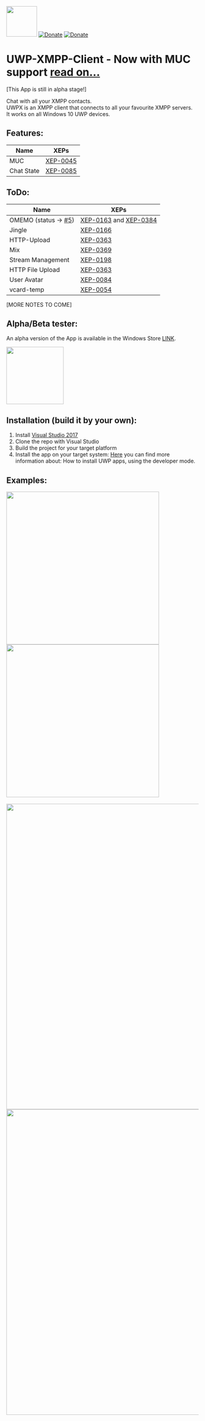 [<img src="https://assets.windowsphone.com/85864462-9c82-451e-9355-a3d5f874397a/English_get-it-from-MS_InvariantCulture_Default.png" width="80">](https://www.microsoft.com/store/apps/9NW16X9JB5WV?ocid=badge)
[![Donate](https://liberapay.com/assets/widgets/donate.svg)](http://liberapay.uwpx.org)
[![Donate](https://www.paypalobjects.com/webstatic/de_DE/i/de-pp-logo-100px.png)](http://paypal.uwpx.org)

# UWP-XMPP-Client - Now with MUC support [read on...](https://github.com/UWPX/UWPX-Client/releases)
[This App is still in alpha stage!]

Chat with all your XMPP contacts.<br/>
UWPX is an XMPP client that connects to all your favourite XMPP servers.<br/>
It works on all Windows 10 UWP devices.

## Features:
| Name          | XEPs         |
| -------------     | ------------- |
| MUC           | [XEP-0045](https://xmpp.org/extensions/xep-0045.html "XEP-0045") |
| Chat State    | [XEP-0085](https://xmpp.org/extensions/xep-0085.html "XEP-0085") |


## ToDo:
| Name          | XEPs         |
| -------------     | ------------- |
| OMEMO (status -> [#5](https://github.com/UWPX/UWPX-Client/issues/5)) | [XEP-0163](https://xmpp.org/extensions/xep-0163.html "XEP-0163") and [XEP-0384](https://xmpp.org/extensions/xep-0384.html "XEP-0384") |
| Jingle            | [XEP-0166](https://xmpp.org/extensions/xep-0166.html "XEP-0166") |
| HTTP-Upload       | [XEP-0363](https://xmpp.org/extensions/xep-0363.html "XEP-0363") |
| Mix               | [XEP-0369](https://xmpp.org/extensions/xep-0369.html "XEP-0369") |
| Stream Management | [XEP-0198](https://xmpp.org/extensions/xep-0198.html "XEP-0198") |
| HTTP File Upload  | [XEP-0363](https://xmpp.org/extensions/xep-0363.html "XEP-0363") |
| User Avatar       | [XEP-0084](https://xmpp.org/extensions/xep-0084.html "XEP-0084") |
| vcard-temp        | [XEP-0054](https://xmpp.org/extensions/xep-0054.html "XEP-0054") |

[MORE NOTES TO COME]

## Alpha/Beta tester:
An alpha version of the App is available in the Windows Store [LINK](https://www.microsoft.com/store/apps/9NW16X9JB5WV).

[<img src="https://assets.windowsphone.com/85864462-9c82-451e-9355-a3d5f874397a/English_get-it-from-MS_InvariantCulture_Default.png" width="150">](https://www.microsoft.com/store/apps/9NW16X9JB5WV?ocid=badge)

## Installation (build it by your own):
1. Install [Visual Studio 2017](https://www.visualstudio.com/de/downloads)
2. Clone the repo with Visual Studio
3. Build the project for your target platform
4. Install the app on your target system:
[Here](https://docs.microsoft.com/en-us/windows/uwp/get-started/enable-your-device-for-development) you can find more information about: How to install UWP apps, using the developer mode.

## Examples:
<img src="https://i.imgur.com/QegZMmp.png" width="400"> <img src="https://i.imgur.com/AwdYXFv.png" width="400">
<br/><br/>
<img src="https://i.imgur.com/A7oFZ4y.png" width="800">
<img src="https://i.imgur.com/0CMR7ag.png" width="800">
